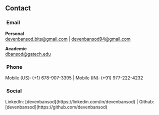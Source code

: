 ## Contact

<h3 id="email"><i class="fa fa-envelope-o"></i>&nbsp;Email</h3>

**Personal**  
[devenbansod.bits@gmail.com](mailto:devenbansod.bits@gmail.com) | [devenbansod94@gmail.com](mailto:devenbansod94@gmail.com)

**Academic**  
[dbansod@gatech.edu](mailto:dbansod@gatech.edu)

<h3 id="phone"><i class="fa fa-phone"></i>&nbsp;Phone</h3>
Mobile (US): (+1) 678-907-3395 | Mobile (IN): (+91) 977-222-4232

<h3 id="social"><i class="fa fa-rss"></i>&nbsp;Social</h3>
LinkedIn: [devenbansod](https://linkedin.com/in/devenbansod) | Github: [devenbansod](https://github.com/devenbansod)
